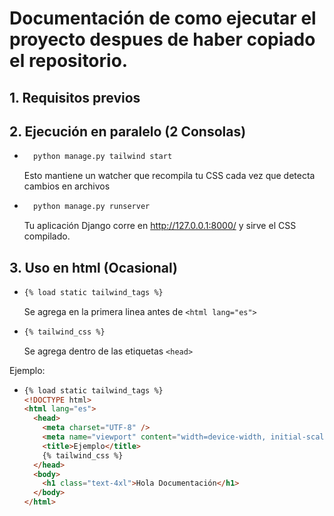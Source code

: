 # Documentación de como ejecutar el proyecto despues de haber copiado el repositorio.

## 1. Requisitos previos

## 2. Ejecución en paralelo (2 Consolas)

- ```cmd
    python manage.py tailwind start
  ```

  Esto mantiene un watcher que recompila tu CSS cada vez que detecta cambios en archivos

- ```cmd
    python manage.py runserver
  ```
  Tu aplicación Django corre en http://127.0.0.1:8000/ y sirve el CSS compilado.

## 3. Uso en html (Ocasional)

- ```html
  {% load static tailwind_tags %}
  ```

  Se agrega en la primera linea antes de `<html lang="es">`

- ```html
  {% tailwind_css %}
  ```

  Se agrega dentro de las etiquetas `<head>`

Ejemplo:

- ```html
  {% load static tailwind_tags %}
  <!DOCTYPE html>
  <html lang="es">
    <head>
      <meta charset="UTF-8" />
      <meta name="viewport" content="width=device-width, initial-scale=1.0" />
      <title>Ejemplo</title>
      {% tailwind_css %}
    </head>
    <body>
      <h1 class="text-4xl">Hola Documentación</h1>
    </body>
  </html>
  ```
